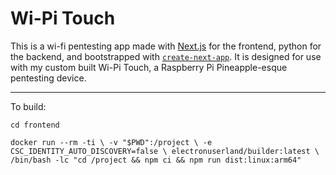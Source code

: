 # Wi-Pi Touch

This is a wi-fi pentesting app made with [Next.js](https://nextjs.org) for the frontend, python for the backend, and bootstrapped with [`create-next-app`](https://nextjs.org/docs/app/api-reference/cli/create-next-app). It is designed for use with my custom built Wi-Pi Touch, a Raspberry Pi Pineapple-esque pentesting device.

---

To build:

`cd frontend`

`docker run --rm -ti \
  -v "$PWD":/project \
  -e CSC_IDENTITY_AUTO_DISCOVERY=false \
  electronuserland/builder:latest \
  /bin/bash -lc "cd /project && npm ci && npm run dist:linux:arm64"`
